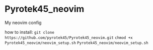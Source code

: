 # Pyrotek45_neovim
My neovim config

how to install:
`git clone https://github.com/pyrotek45/Pyrotek45_neovim.git`
`chmod +x Pyrotek45_neovim/neovim_setup.sh`
`Pyrotek45_neovim/neovim_setup.sh`
